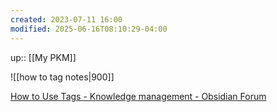 ```yaml
---
created: 2023-07-11 16:00
modified: 2025-06-16T08:10:29-04:00
---
```

up::  [[My PKM]]

![[how to tag notes|900]]

[How to Use Tags - Knowledge management - Obsidian Forum](https://forum.obsidian.md/t/how-to-use-tags/35320/8)
